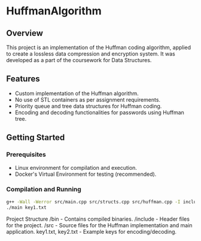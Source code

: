# HuffmanAlgorithm
## Overview
This project is an implementation of the Huffman coding algorithm, applied to create a lossless data compression and encryption system. It was developed as a part of the coursework for Data Structures.

## Features
- Custom implementation of the Huffman algorithm.
- No use of STL containers as per assignment requirements.
- Priority queue and tree data structures for Huffman coding.
- Encoding and decoding functionalities for passwords using Huffman tree.

## Getting Started

### Prerequisites
- Linux environment for compilation and execution.
- Docker's Virtual Environment for testing (recommended).

### Compilation and Running
```bash
g++ -Wall -Werror src/main.cpp src/structs.cpp src/huffman.cpp -I include -o main
./main key1.txt
```

Project Structure
/bin - Contains compiled binaries.
/include - Header files for the project.
/src - Source files for the Huffman implementation and main application.
key1.txt, key2.txt - Example keys for encoding/decoding.
